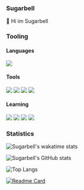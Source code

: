 ### Sugarbell
👋 Hi im Sugarbell
### Tooling
#### Languages


![](https://img.shields.io/badge/python-3776ab?style=for-the-badge&logo=python&logoColor=white) <!-- Python -->



#### Tools 
![](https://img.shields.io/badge/discord-7289da?style=for-the-badge&logo=discord&logoColor=white) <!-- Discord -->
![](https://img.shields.io/badge/flask-000000?style=for-the-badge&logo=flask&logoColor=white) <!-- Flask -->
![](https://img.shields.io/badge/microsoftonenote-7719aa?style=for-the-badge&logo=microsoftonenote&logoColor=white) <!-- Microsoft OneNote -->
![](https://img.shields.io/badge/telegram-26a5e4?style=for-the-badge&logo=telegram&logoColor=white) <!--  -->

#### Learning 
![](https://img.shields.io/badge/html-e34f26?style=for-the-badge&logo=html&logoColor=white) <!-- Html -->
![](https://img.shields.io/badge/css3-1572b6?style=for-the-badge&logo=css3&logoColor=white) <!-- CSS3 -->
![](https://img.shields.io/badge/javascript-f7df1e?style=for-the-badge&logo=javascript&logoColor=white) <!-- JS -->
![](https://img.shields.io/badge/python-3776ab?style=for-the-badge&logo=python&logoColor=white) <!-- Python -->

### Statistics
![Sugarbell's wakatime stats](https://github-readme-stats.vercel.app/api/wakatime?username=Sugarbell) <!-- Wakatime -->

![Sugarbell's GitHub stats](https://github-readme-stats.vercel.app/api?username=TaprisSugarbell&show_icons=true&theme=tokyonight) <!-- Stats Theme tokyonight -->

![Top Langs](https://github-readme-stats.vercel.app/api/top-langs/?username=TaprisSugarbell) <!-- Top Langs -->

[![Readme Card](https://github-readme-stats.vercel.app/api/pin/?username=Himitsu-Proyect&repo=Codez-Proyects&title_color=fff&icon_color=f9f9f9&text_color=9f9f9f&bg_color=151515)](https://github.com/Himitsu-Proyect/Codez-Proyect)

